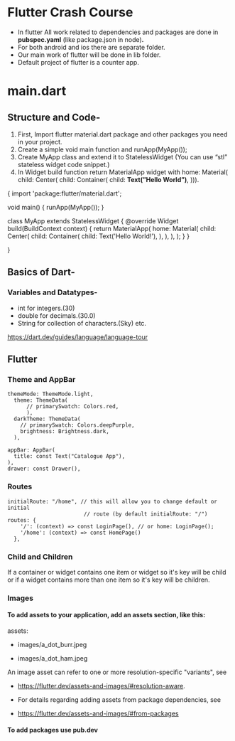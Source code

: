 # Flutter Crash Course

- In flutter All work related to dependencies and packages are done in **pubspec.yaml** (like package.json in node)**.**
- For both android and ios there are separate folder.
- Our main work of flutter will be done in lib folder.
- Default project of flutter is a counter app.

# main.dart

## Structure and Code-

1. First, Import flutter material.dart package and other packages you need in your project.
2. Create a simple void main function and runApp(MyApp());
3. Create MyApp class and extend it to StatelessWidget (You can use “stl” stateless widget code snippet.)
4. In Widget build function return MaterialApp widget with home: Material( child: Center( child: Container( child: **Text(”Hello World”)**, ))).

{
import 'package:flutter/material.dart';

void main() {
runApp(MyApp());
}

class MyApp extends StatelessWidget {
@override
Widget build(BuildContext context) {
return MaterialApp(
home: Material(
child: Center(
child: Container(
child: Text('Hello World!'),
),
),
),
);
}
}

}

## Basics of Dart-

### Variables and Datatypes-

- int for integers.(30)
- double for decimals.(30.0)
- String for collection of characters.(Sky)
  etc.

https://dart.dev/guides/language/language-tour

## Flutter

### Theme and AppBar

    themeMode: ThemeMode.light,
      theme: ThemeData(
          // primarySwatch: Colors.red,
          ),
      darkTheme: ThemeData(
        // primarySwatch: Colors.deepPurple,
        brightness: Brightness.dark,
      ),

    appBar: AppBar(
      title: const Text("Catalogue App"),
    ),
    drawer: const Drawer(),

### Routes

    initialRoute: "/home", // this will allow you to change default or initial
                            // route (by default initialRoute: "/")
    routes: {
        '/': (context) => const LoginPage(), // or home: LoginPage();
        '/home': (context) => const HomePage()
      },

### Child and Children

If a container or widget contains one item or widget so it's key will be child or if a widget contains more than one item so it's key will be children.

### Images

#### To add assets to your application, add an assets section, like this:

assets:

- images/a_dot_burr.jpeg

- images/a_dot_ham.jpeg

An image asset can refer to one or more resolution-specific "variants", see

- https://flutter.dev/assets-and-images/#resolution-aware.

- For details regarding adding assets from package dependencies, see

- https://flutter.dev/assets-and-images/#from-packages

#### To add packages use pub.dev
